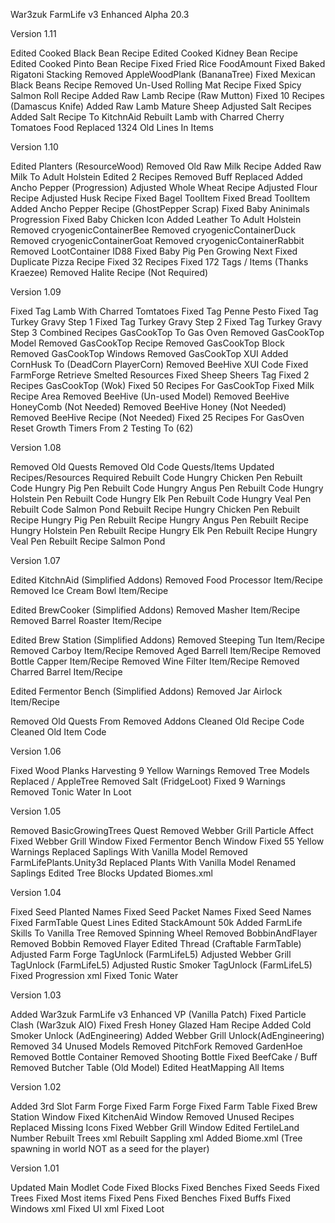 War3zuk FarmLife v3 Enhanced Alpha 20.3

Version 1.11

Edited Cooked Black Bean Recipe
Edited Cooked Kidney Bean Recipe
Edited Cooked Pinto Bean Recipe
Fixed Fried Rice FoodAmount
Fixed Baked Rigatoni Stacking
Removed AppleWoodPlank (BananaTree)
Fixed Mexican Black Beans Recipe
Removed Un-Used Rolling Mat Recipe
Fixed Spicy Salmon Roll Recipe
Added Raw Lamb Recipe (Raw Mutton)
Fixed 10 Recipes (Damascus Knife)
Added Raw Lamb Mature Sheep
Adjusted Salt Recipes
Added Salt Recipe To KitchnAid
Rebuilt Lamb with Charred Cherry Tomatoes Food
Replaced 1324 Old Lines In Items

Version 1.10

Edited Planters (ResourceWood)
Removed Old Raw Milk Recipe
Added Raw Milk To Adult Holstein
Edited 2 Recipes Removed Buff Replaced
Added Ancho Pepper (Progression)
Adjusted Whole Wheat Recipe
Adjusted Flour Recipe
Adjusted Husk Recipe
Fixed Bagel ToolItem
Fixed Bread ToolItem
Added Ancho Pepper Recipe (GhostPepper Scrap)
Fixed Baby Aninimals Progression
Fixed Baby Chicken Icon
Added Leather To Adult Holstein
Removed cryogenicContainerBee
Removed cryogenicContainerDuck
Removed cryogenicContainerGoat
Removed cryogenicContainerRabbit
Removed LootContainer ID88
Fixed Baby Pig Pen Growing Next
Fixed Duplicate Pizza Recipe
Fixed 32 Recipes
Fixed 172 Tags / Items (Thanks Kraezee)
Removed Halite Recipe (Not Required)

Version 1.09

Fixed Tag Lamb With Charred Tomtatoes
Fixed Tag Penne Pesto
Fixed Tag Turkey Gravy Step 1
Fixed Tag Turkey Gravy Step 2
Fixed Tag Turkey Gravy Step 3
Combined Recipes GasCookTop To Gas Oven
Removed GasCookTop Model
Removed GasCookTop Recipe
Removed GasCookTop Block
Removed GasCookTop Windows
Removed GasCookTop XUI
Added CornHusk To (DeadCorn PlayerCorn)
Removed BeeHive XUI Code
Fixed FarmForge Retrieve Smelted Resources
Fixed Sheep Sheers Tag
Fixed 2 Recipes GasCookTop (Wok)
Fixed 50 Recipes For GasCookTop
Fixed Milk Recipe Area
Removed BeeHive (Un-used Model)
Removed BeeHive HoneyComb (Not Needed)
Removed BeeHive Honey (Not Needed)
Removed BeeHive Recipe (Not Needed)
Fixed 25 Recipes For GasOven
Reset Growth Timers From 2 Testing To (62)

Version 1.08

Removed Old Quests
Removed Old Code Quests/Items
Updated Recipes/Resources Required
Rebuilt Code Hungry Chicken Pen
Rebuilt Code Hungry Pig Pen
Rebuilt Code Hungry Angus Pen
Rebuilt Code Hungry Holstein Pen
Rebuilt Code Hungry Elk Pen
Rebuilt Code Hungry Veal Pen
Rebuilt Code Salmon Pond
Rebuilt Recipe Hungry Chicken Pen
Rebuilt Recipe Hungry Pig Pen
Rebuilt Recipe Hungry Angus Pen
Rebuilt Recipe Hungry Holstein Pen
Rebuilt Recipe Hungry Elk Pen
Rebuilt Recipe Hungry Veal Pen
Rebuilt Recipe Salmon Pond

Version 1.07

Edited KitchnAid (Simplified Addons)
Removed Food Processor Item/Recipe
Removed Ice Cream Bowl Item/Recipe

Edited BrewCooker (Simplified Addons)
Removed Masher Item/Recipe
Removed Barrel Roaster Item/Recipe

Edited Brew Station (Simplified Addons)
Removed Steeping Tun Item/Recipe
Removed Carboy Item/Recipe
Removed Aged Barrell Item/Recipe
Removed Bottle Capper Item/Recipe
Removed Wine Filter Item/Recipe
Removed Charred Barrel Item/Recipe

Edited Fermentor Bench (Simplified Addons)
Removed Jar Airlock Item/Recipe

Removed Old Quests From Removed Addons
Cleaned Old Recipe Code
Cleaned Old Item Code

Version 1.06

Fixed Wood Planks Harvesting
9 Yellow Warnings Removed
Tree Models Replaced / AppleTree
Removed Salt (FridgeLoot)
Fixed 9 Warnings
Removed Tonic Water In Loot

Version 1.05

Removed BasicGrowingTrees Quest
Removed Webber Grill Particle Affect
Fixed Webber Grill Window
Fixed Fermentor Bench Window
Fixed 55 Yellow Warnings
Replaced Saplings With Vanilla Model
Removed FarmLifePlants.Unity3d
Replaced Plants With Vanilla Model
Renamed Saplings
Edited Tree Blocks
Updated Biomes.xml

Version 1.04

Fixed Seed Planted Names
Fixed Seed Packet Names
Fixed Seed Names
Fixed FarmTable Quest Lines
Edited StackAmount 50k
Added FarmLife Skills To Vanilla Tree
Removed Spinning Wheel
Removed BobbinAndFlayer
Removed Bobbin
Removed Flayer
Edited Thread (Craftable FarmTable)
Adjusted Farm Forge TagUnlock (FarmLifeL5)
Adjusted Webber Grill TagUnlock (FarmLifeL5)
Adjusted Rustic Smoker TagUnlock (FarmLifeL5)
Fixed Progression xml
Fixed Tonic Water

Version 1.03

Added War3zuk FarmLife v3 Enhanced VP (Vanilla Patch)
Fixed Particle Clash (War3zuk AIO)
Fixed Fresh Honey Glazed Ham Recipe
Added Cold Smoker Unlock (AdEngineering)
Added Webber Grill Unlock(AdEngineering)
Removed 34 Unused Models
Removed PitchFork
Removed GardenHoe
Removed Bottle Container
Removed Shooting Bottle
Fixed BeefCake / Buff
Removed Butcher Table (Old Model)
Edited HeatMapping All Items

Version 1.02

Added 3rd Slot Farm Forge
Fixed Farm Forge
Fixed Farm Table
Fixed Brew Station Window
Fixed KitchenAid Window
Removed Unused Recipes
Replaced Missing Icons
Fixed Webber Grill Window
Edited FertileLand Number
Rebuilt Trees xml
Rebuilt Sappling xml
Added Biome.xml (Tree spawning in world NOT as a seed for the player)

Version 1.01

Updated Main Modlet Code
Fixed Blocks
Fixed Benches
Fixed Seeds
Fixed Trees
Fixed Most items
Fixed Pens
Fixed Benches
Fixed Buffs
Fixed Windows xml
Fixed UI xml
Fixed Loot